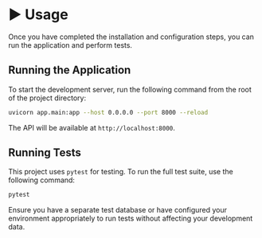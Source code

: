 # ▶️ Usage

Once you have completed the installation and configuration steps, you can run the application and perform tests.

## Running the Application

To start the development server, run the following command from the root of the project directory:

```bash
uvicorn app.main:app --host 0.0.0.0 --port 8000 --reload
```

The API will be available at `http://localhost:8000`.

## Running Tests

This project uses `pytest` for testing. To run the full test suite, use the following command:

```bash
pytest
```

Ensure you have a separate test database or have configured your environment appropriately to run tests without affecting your development data.
